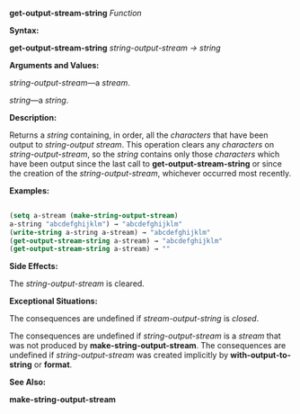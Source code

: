 **get-output-stream-string** *Function* 



**Syntax:** 



**get-output-stream-string** *string-output-stream → string* 



**Arguments and Values:** 



*string-output-stream*—a *stream*. 



*string*—a *string*. 



**Description:** 



Returns a *string* containing, in order, all the *characters* that have been output to *string-output stream*. This operation clears any *characters* on *string-output-stream*, so the *string* contains only those *characters* which have been output since the last call to **get-output-stream-string** or since the creation of the *string-output-stream*, whichever occurred most recently. 



**Examples:**
```lisp
 
(setq a-stream (make-string-output-stream) 
a-string "abcdefghijklm") → "abcdefghijklm" 
(write-string a-string a-stream) → "abcdefghijklm" 
(get-output-stream-string a-stream) → "abcdefghijklm" 
(get-output-stream-string a-stream) → "" 

```
**Side Effects:** 



The *string-output-stream* is cleared. 



**Exceptional Situations:** 



The consequences are undefined if *stream-output-string* is *closed*. 



The consequences are undefined if *string-output-stream* is a *stream* that was not produced by **make-string-output-stream**. The consequences are undefined if *string-output-stream* was created implicitly by **with-output-to-string** or **format**. 



**See Also:** 



**make-string-output-stream** 







 



 



